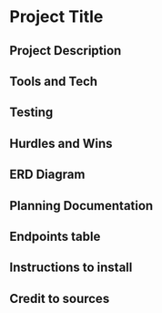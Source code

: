 # Project Title
## Project Description 
## Tools and Tech 
## Testing 
## Hurdles and Wins 
## ERD Diagram 
## Planning Documentation 
## Endpoints table
## Instructions to install 
## Credit to sources 
